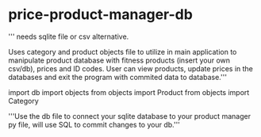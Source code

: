 # price-product-manager-db
'''
needs sqlite file or csv alternative.

Uses category and product objects file to utilize in main application to manipulate product database with fitness products (insert your own csv/db), prices and ID codes. User can view products, update prices in the databases and  exit the program with commited data to database.'''

import db
import objects
from objects import Product
from objects import Category

'''Use the db file to connect your sqlite database to your product manager py file, will use SQL to commit changes to your db.'''
